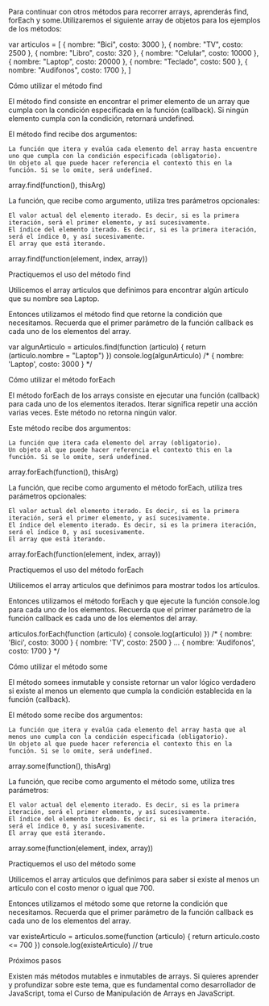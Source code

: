 Para continuar con otros métodos para recorrer arrays, aprenderás find, forEach y some.Utilizaremos el siguiente array de objetos para los ejemplos de los métodos:

var articulos = [
  { nombre: "Bici", costo: 3000 },
  { nombre: "TV", costo: 2500 },
  { nombre: "Libro", costo: 320 },
  { nombre: "Celular", costo: 10000 },
  { nombre: "Laptop", costo: 20000 },
  { nombre: "Teclado", costo: 500 },
  { nombre: "Audifonos", costo: 1700 },
]

Cómo utilizar el método find

El método find consiste en encontrar el primer elemento de un array que cumpla con la condición especificada en la función (callback). Si ningún elemento cumpla con la condición, retornará undefined.

El método find recibe dos argumentos:

    La función que itera y evalúa cada elemento del array hasta encuentre uno que cumpla con la condición especificada (obligatorio).
    Un objeto al que puede hacer referencia el contexto this en la función. Si se lo omite, será undefined.

array.find(function(), thisArg)

La función, que recibe como argumento, utiliza tres parámetros opcionales:

    El valor actual del elemento iterado. Es decir, si es la primera iteración, será el primer elemento, y así sucesivamente.
    El índice del elemento iterado. Es decir, si es la primera iteración, será el índice 0, y así sucesivamente.
    El array que está iterando.

array.find(function(element, index, array))

Practiquemos el uso del método find

Utilicemos el array articulos que definimos para encontrar algún artículo que su nombre sea Laptop.

Entonces utilizamos el método find que retorne la condición que necesitamos. Recuerda que el primer parámetro de la función callback es cada uno de los elementos del array.

var algunArticulo = articulos.find(function (articulo) {
  return (articulo.nombre = "Laptop")
})
console.log(algunArticulo)
/* 
{ nombre: 'Laptop', costo: 3000 }
*/

Cómo utilizar el método forEach

El método forEach de los arrays consiste en ejecutar una función (callback) para cada uno de los elementos iterados. Iterar significa repetir una acción varias veces. Este método no retorna ningún valor.

Este método recibe dos argumentos:

    La función que itera cada elemento del array (obligatorio).
    Un objeto al que puede hacer referencia el contexto this en la función. Si se lo omite, será undefined.

array.forEach(function(), thisArg)

La función, que recibe como argumento el método forEach, utiliza tres parámetros opcionales:

    El valor actual del elemento iterado. Es decir, si es la primera iteración, será el primer elemento, y así sucesivamente.
    El índice del elemento iterado. Es decir, si es la primera iteración, será el índice 0, y así sucesivamente.
    El array que está iterando.

array.forEach(function(element, index, array))

Practiquemos el uso del método forEach

Utilicemos el array articulos que definimos para mostrar todos los artículos.

Entonces utilizamos el método forEach y que ejecute la función console.log para cada uno de los elementos. Recuerda que el primer parámetro de la función callback es cada uno de los elementos del array.

articulos.forEach(function (articulo) {
  console.log(articulo)
})
/* 
{ nombre: 'Bici', costo: 3000 }
{ nombre: 'TV', costo: 2500 }
...
{ nombre: 'Audifonos', costo: 1700 }
*/

Cómo utilizar el método some

El método somees inmutable y consiste retornar un valor lógico verdadero si existe al menos un elemento que cumpla la condición establecida en la función (callback).

El método some recibe dos argumentos:

    La función que itera y evalúa cada elemento del array hasta que al menos uno cumpla con la condición especificada (obligatorio).
    Un objeto al que puede hacer referencia el contexto this en la función. Si se lo omite, será undefined.

array.some(function(), thisArg)

La función, que recibe como argumento el método some, utiliza tres parámetros:

    El valor actual del elemento iterado. Es decir, si es la primera iteración, será el primer elemento, y así sucesivamente.
    El índice del elemento iterado. Es decir, si es la primera iteración, será el índice 0, y así sucesivamente.
    El array que está iterando.

array.some(function(element, index, array))

Practiquemos el uso del método some

Utilicemos el array articulos que definimos para saber si existe al menos un artículo con el costo menor o igual que 700.

Entonces utilizamos el método some que retorne la condición que necesitamos. Recuerda que el primer parámetro de la función callback es cada uno de los elementos del array.

var existeArticulo = articulos.some(function (articulo) {
  return articulo.costo <= 700
})
console.log(existeArticulo) // true

Próximos pasos

Existen más métodos mutables e inmutables de arrays. Si quieres aprender y profundizar sobre este tema, que es fundamental como desarrollador de JavaScript, toma el Curso de Manipulación de Arrays en JavaScript.